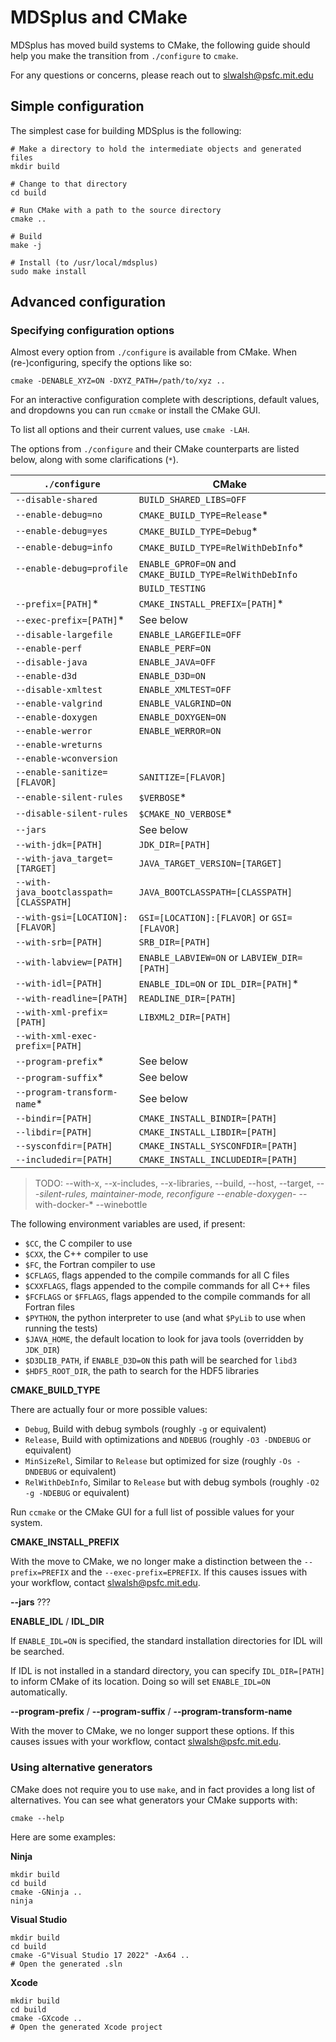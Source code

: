 
# MDSplus and CMake

MDSplus has moved build systems to CMake, the following guide should help you make the transition from `./configure` to `cmake`.

For any questions or concerns, please reach out to slwalsh@psfc.mit.edu

## Simple configuration

The simplest case for building MDSplus is the following:

```
# Make a directory to hold the intermediate objects and generated files
mkdir build

# Change to that directory
cd build

# Run CMake with a path to the source directory
cmake ..

# Build
make -j

# Install (to /usr/local/mdsplus)
sudo make install
```

## Advanced configuration

### Specifying configuration options

Almost every option from `./configure` is available from CMake. When (re-)configuring, specify the options like so:

```
cmake -DENABLE_XYZ=ON -DXYZ_PATH=/path/to/xyz .. 
```

For an interactive configuration complete with descriptions, default values, and dropdowns you can run `ccmake` or install the CMake GUI.

To list all options and their current values, use `cmake -LAH`.

The options from `./configure` and their CMake counterparts are listed below, along with some clarifications (`*`).

| `./configure`                           | CMake                                                   |
| --------------------------------------- | ------------------------------------------------------- |
| `--disable-shared`                      | `BUILD_SHARED_LIBS=OFF`                                 |
| `--enable-debug=no`                     | `CMAKE_BUILD_TYPE=Release`*                             |
| `--enable-debug=yes`                    | `CMAKE_BUILD_TYPE=Debug`*                               |
| `--enable-debug=info`                   | `CMAKE_BUILD_TYPE=RelWithDebInfo`*                      |
| `--enable-debug=profile`                | `ENABLE_GPROF=ON` and `CMAKE_BUILD_TYPE=RelWithDebInfo` |
|                                         | `BUILD_TESTING`                                          |
| `--prefix=[PATH]`*                      | `CMAKE_INSTALL_PREFIX=[PATH]`*                          |
| `--exec-prefix=[PATH]`*                 | See below                                               |
| `--disable-largefile`                   | `ENABLE_LARGEFILE=OFF`                                  |
| `--enable-perf`                         | `ENABLE_PERF=ON`                                        |
| `--disable-java`                        | `ENABLE_JAVA=OFF`                                       |
| `--enable-d3d`                          | `ENABLE_D3D=ON`                                         |
| `--disable-xmltest`                     | `ENABLE_XMLTEST=OFF`                                    |
| `--enable-valgrind`                     | `ENABLE_VALGRIND=ON`                                    |
| `--enable-doxygen`                      | `ENABLE_DOXYGEN=ON`                                     |
| `--enable-werror`                       | `ENABLE_WERROR=ON`                                      |
| `--enable-wreturns`                     |                                                         |
| `--enable-wconversion`                  |                                                         |
| `--enable-sanitize=[FLAVOR]`            | `SANITIZE=[FLAVOR]`                                     |
| `--enable-silent-rules`                 | `$VERBOSE`*                                             |
| `--disable-silent-rules`                | `$CMAKE_NO_VERBOSE`*                                    |
| `--jars`                                | See below                                               |
| `--with-jdk=[PATH]`                     | `JDK_DIR=[PATH]`                                        |
| `--with-java_target=[TARGET]`           | `JAVA_TARGET_VERSION=[TARGET]`                          |
| `--with-java_bootclasspath=[CLASSPATH]` | `JAVA_BOOTCLASSPATH=[CLASSPATH]`                        |
| `--with-gsi=[LOCATION]:[FLAVOR]`        | `GSI=[LOCATION]:[FLAVOR]` or `GSI=[FLAVOR]`             |
| `--with-srb=[PATH]`                     | `SRB_DIR=[PATH]`                                        |
| `--with-labview=[PATH]`                 | `ENABLE_LABVIEW=ON` or `LABVIEW_DIR=[PATH]`             |
| `--with-idl=[PATH]`                     | `ENABLE_IDL=ON` or `IDL_DIR=[PATH]`*                    |
| `--with-readline=[PATH]`                | `READLINE_DIR=[PATH]`                                   |
| `--with-xml-prefix=[PATH]`              | `LIBXML2_DIR=[PATH]`                                    |
| `--with-xml-exec-prefix=[PATH]`         |                                                         |
| `--program-prefix`*                     | See below                                               |
| `--program-suffix`*                     | See below                                               |
| `--program-transform-name`*             | See below                                               |
| `--bindir=[PATH]`                       | `CMAKE_INSTALL_BINDIR=[PATH]`                           |
| `--libdir=[PATH]`                       | `CMAKE_INSTALL_LIBDIR=[PATH]`                           |
| `--sysconfdir=[PATH]`                   | `CMAKE_INSTALL_SYSCONFDIR=[PATH]`                       |
| `--includedir=[PATH]`                   | `CMAKE_INSTALL_INCLUDEDIR=[PATH]`                       |

> TODO:
> --with-x, --x-includes, --x-libraries,
> --build, --host, --target,
> --*-silent-rules, maintainer-mode,
> reconfigure
> --enable-doxygen-*
> --with-docker-*
> --winebottle


The following environment variables are used, if present:

* `$CC`, the C compiler to use
* `$CXX`, the C++ compiler to use
* `$FC`, the Fortran compiler to use
* `$CFLAGS`, flags appended to the compile commands for all C files
* `$CXXFLAGS`, flags appended to the compile commands for all C++ files
* `$FCFLAGS` or `$FFLAGS`, flags appended to the compile commands for all Fortran files
* `$PYTHON`, the python interpreter to use (and what `$PyLib` to use when running the tests)
* `$JAVA_HOME`, the default location to look for java tools (overridden by `JDK_DIR`)
* `$D3DLIB_PATH`, if `ENABLE_D3D=ON` this path will be searched for `libd3`
* `$HDF5_ROOT_DIR`, the path to search for the HDF5 libraries

**CMAKE_BUILD_TYPE**

There are actually four or more possible values:
* `Debug`, Build with debug symbols (roughly `-g` or equivalent)
* `Release`, Build with optimizations and `NDEBUG` (roughly `-O3 -DNDEBUG` or equivalent)
* `MinSizeRel`, Similar to `Release` but optimized for size (roughly `-Os -DNDEBUG` or equivalent)
* `RelWithDebInfo`, Similar to `Release` but with debug symbols (roughly `-O2 -g -NDEBUG` or equivalent)

Run `ccmake` or the CMake GUI for a full list of possible values for your system.

**CMAKE_INSTALL_PREFIX**

With the move to CMake, we no longer make a distinction between the `--prefix=PREFIX` and the `--exec-prefix=EPREFIX`. If this causes issues with your workflow, contact slwalsh@psfc.mit.edu.

**--jars** ???

**ENABLE_IDL** / **IDL_DIR**

If `ENABLE_IDL=ON` is specified, the standard installation directories for IDL will be searched.

If IDL is not installed in a standard directory, you can specify `IDL_DIR=[PATH]` to inform CMake of its location. Doing so will set `ENABLE_IDL=ON` automatically.

**--program-prefix** / **--program-suffix** / **--program-transform-name**

With the mover to CMake, we no longer support these options. If this causes issues with your workflow, contact slwalsh@psfc.mit.edu.

### Using alternative generators

CMake does not require you to use `make`, and in fact provides a long list of alternatives.
You can see what generators your CMake supports with:

```
cmake --help
```

Here are some examples:

**Ninja**

```
mkdir build
cd build
cmake -GNinja ..
ninja
```

**Visual Studio**

```
mkdir build
cd build
cmake -G"Visual Studio 17 2022" -Ax64 ..
# Open the generated .sln
```

**Xcode**

```
mkdir build
cd build
cmake -GXcode ..
# Open the generated Xcode project
```